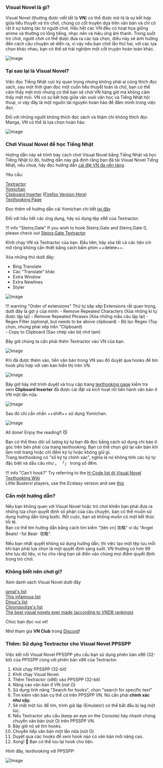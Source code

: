 ### Visual Novel là gì?

Visual Novel (thường được viết tắt là **VN**) có thể được mô tả là sự kết hợp giữa tiểu thuyết và trò chơi, chúng có cốt truyện dựa trên văn bản và chỉ có rất ít sự tương tác từ người chơi. Hầu hết các VN đều có hoạt họa giống anime và thường có lồng tiếng, nhạc nền và hiệu ứng âm thanh. Trong suốt trò chơi, người chơi có thể được đưa ra các lựa chọn, điều này sẽ ảnh hưởng đến cách câu chuyện sẽ diễn ra, vì vậy nếu bạn chơi lần thứ hai, với các lựa chọn khác nhau, bạn có thể sẽ trải nghiệm một cốt truyện hoàn toàn khác.

![Image](img/vn1.jpg)

### Tại sao lại là Visual Novel?

Việc đọc Tiếng Nhật cực kỳ quan trọng nhưng không phải ai cũng thích đọc sách, sau một thời gian đọc một cuốn tiểu thuyết toàn là chữ, bạn có thể cảm thấy mệt mỏi nhưng có thể bạn sẽ chơi VN hàng giờ mà không cảm thấy mệt mỏi. VN có sự kết hợp giữa văn xuôi văn học và Tiếng Nhật hội thoại, vì vậy đây là một nguồn tài nguyên hoàn hảo để đắm mình trong việc đọc. 

Đối với những người không thích đọc sách và thậm chí không thích đọc Manga, VN có thể là lựa chọn hoàn hảo. 

![Image](img/vn2.jpg)

### Chơi Visual Novel để học Tiếng Nhật

Hướng dẫn này sẽ trình bày cách chơi Visual Novel bằng Tiếng Nhật và học Tiếng Nhật từ đó, hướng dẫn này giả định rằng bạn đã tải Visual Novel Tiếng Nhật, nếu chưa, hãy đọc hướng dẫn [cài đặt VN đa nền tảng](https://learnjapanese.moe/vn-setup).

Yêu cầu:

[Textractor](https://github.com/Artikash/Textractor/releases)  
[Yomichan](https://foosoft.net/projects/yomichan/)  
[Clipboard Inserter](https://github.com/kmltml/clipboard-inserter) ([Firefox Version Here](https://addons.mozilla.org/en-US/firefox/addon/lap-clipboard-inserter/))  
[Texthooking Page](https://learnjapanese.moe/texthooker.html) 

Đọc thêm về hướng dẫn cài Yomichan chi tiết [tại đây](https://learnjapanese.moe/yomichan)

Đối với hầu hết các ứng dụng, hãy sử dụng tệp x86 của Textractor.

!!! info "Steins;Gate"
	If you wish to hook Steins;Gate and Steins;Gate 0, please check out [Steins;Gate Textractor](https://github.com/shiiion/steinsgate_textractor)

Khởi chạy VN và Textractor của bạn. Đầu tiên, hãy xóa tất cả các tiện ích mở rộng không cần thiết bằng cách bấm phím ++delete++.

Xóa những thứ dưới đây:

- Bing Translate
- Các "Translate" khác
- Extra Window
- Extra Newlines
- Styler 


![Image](img/textractor1.png) 

!!! warning "Order of extensions" 
	Thứ tự sắp xếp Extensions rất quan trọng, dưới đây là gợi ý của mình: 
	- Remove Repeated Characters (Xóa những kí tự được lặp lại)
	- Remove Repeated Phrases (Xóa những mẫu câu lặp lại) 
	- Regex Filter (optional, but needs to be above clipboard) - Bộ lọc Regex (Tùy chọn, nhưng phải xếp trên "Clipboard)  
	- Copy to Clipboard (Sao chép vào bộ nhớ tạm)

Bây giờ chúng ta cần phải *thêm* Textractor vào VN của bạn.

![Image](img/textractor2.png)  

Khi đã được thêm vào, tiến văn bản trong VN sau đó duyệt qua hooks để tìm hook phù hợp với văn bản hiển thị trên VN.

![Image](img/textractor3.png)

Bây giờ hãy mở trình duyệt và truy cập trang [texthooking page](https://learnjapanese.moe/texthooker.html) kiểm tra xem **Clipboard Inserter** đã được cài đặt và kích hoạt rồi tiến hành văn bản ở VN một lần nữa.

![Image](img/textractor4.png) 

Sau đó chỉ cần nhấn ++shift++ sử dụng Yomichan.

![Image](img/textractor5.png) 

All done! Enjoy the reading!! :smirk_cat:

Bạn có thể theo dõi số lượng ký tự bạn đã đọc bằng cách sử dụng chỉ báo ở góc trên bên phải của trang texthooking. Bạn có thể chọn giữ lại văn bản khi làm mới trang hoặc chỉ đếm ký tự hoặc không giữ gì.\
Trang texthooking có "số ký tự chính xác", nghĩa là nó không tính các ký tự đặc biệt và dấu câu như 。 「」 trong số đếm.

!!! info "Can't hook?"
	Try referring to the [H-Code list @ Visual Novel Texthooking Wiki](https://vn-hooking.fandom.com/wiki/H-Code)  
	Little Busters! players, use the Ecstasy version and see [this](https://cdn.discordapp.com/attachments/813105334763126814/1047252417735036988/little_busters.png)  


### Cần một hướng dẫn?

Nếu bạn không quen với Visual Novel hoặc trò chơi khiến bạn phải đưa ra những lựa chọn quyết định số phận của câu chuyện, bạn có thể muốn sử dụng hướng dẫn từng bước. Rốt cuộc, bạn sẽ không muốn có một kết thúc tồi tệ.\
Bạn có thể tìm hướng dẫn bằng cách tìm kiếm "[tên vn] 攻略" ví dụ "Angel Beats! -1st Beat- 攻略".

Nếu bạn nhất quyết không sử dụng hướng dẫn, thì việc tạo một tệp lưu mỗi khi bạn phải lựa chọn là một quyết định sáng suốt. VN thường có hơn 99 khe lưu dữ liệu, vì họ cho rằng bạn sẽ điền vào chúng mọi điểm quyết định trong trò chơi.

### Không biết nên chơi gì?

Xem danh sách Visual Novel dưới đây

[jamal's list](https://anacreondjt.gitlab.io/vn-chart/)  
[This infamous list](https://docs.google.com/document/u/1/d/1KnyyDt7jimEz-dgeMSKymRaT2r3QKBPm9AzqZ6oUWAs/pub)  
[Dinuz's list](/dinuzlist)  
[Chronopolize's list](https://docs.google.com/spreadsheets/d/18vCgQHhBNBeRJdcTcyUi2Atq-nAapQW--33qrwl5Yfw)  
[The best visual novels ever made (according to VNDB rankings)](https://vndb.org/v?f=022gja3gja&s=34w)  

Chúc bạn đọc vui vẻ!

Nhớ tham gia **VN Club** trong [Discord](https://discord.gg/nhqjydaR8j)!

### Thêm: Sử dụng Textractor cho Visual Novel PPSSPP

Việc kết nối Visual Novel PPSSPP yêu cầu bạn sử dụng phiên bản x86 (32-bit) của PPSSPP cùng với phiên bản x86 của Textractor.

1.  Khởi chạy PPSSPP (32-bit)
2.  Khởi chạy Visual Novel.
3.  Thêm Textractor (x86) vào PPSSPP (32-bit)
4.  Nâng cao văn bản ở VN (nút O)
5.  Sử dụng tính năng "Search for hooks", chọn "search for specific text" 
6.  Tìm kiếm văn bản cụ thể có trên PPSSPP VN. Nó cần phải **chính xác như vậy.**
7.  Sẽ mất một lúc để tìm, trình giả lập (Emulator) có thể bắt đầu bị lag một lúc.
8.  Nếu Textractor yêu cầu (keep an eye on the Console) hãy nhanh chóng chuyển văn bản (nút O) trên PPSSPP VN.
9.  Bây giờ nó sẽ tìm hooks.
10. Chuyển tiếp văn bản một lần nữa (nút O)
11. Duyệt qua các hooks để xem hook nào có văn bản mới nâng cao.
12. Xong! :tada: Bạn có thể lưu lại hook cho tiện.

Hình đây, texthooking với PPSSPP:  


![Image](img/vnpsp2.jpg)  